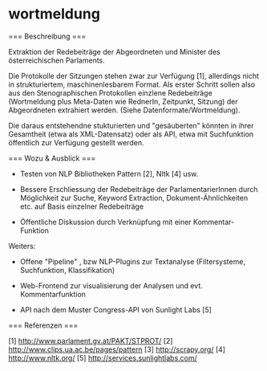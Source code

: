 wortmeldung
===========

=== Beschreibung ===

Extraktion der Redebeiträge der Abgeordneten und Minister des österreichischen Parlaments.

Die Protokolle der Sitzungen stehen zwar zur Verfügung [1], allerdings nicht in strukturiertem, maschinenlesbarem Format.
Als erster Schritt sollen also aus den Stenographischen Protokollen einzlene Redebeiträge (Wortmeldung plus Meta-Daten wie 
RednerIn, Zeitpunkt, Sitzung) der Abgeordneten extrahiert werden. (Siehe Datenformate/Wortmeldung).

Die daraus entstehendne stukturierten und "gesäuberten" könnten in ihrer Gesamtheit (etwa als XML-Datensatz) oder als API, etwa mit
Suchfunktion öffentlich zur Verfügung gestellt werden.



=== Wozu & Ausblick ===

* Testen von NLP Bibliotheken Pattern [2], Nltk [4] usw.

* Bessere Erschliessung der Redebeiträge der ParlamentarierInnen durch Möglichkeit zur Suche, Keyword Extraction,
 Dokument-Ähnlichkeiten etc. auf Basis einzelner Redebeiträge

* Öffentliche Diskussion durch Verknüpfung mit einer Kommentar-Funktion

Weiters: 

* Offene "Pipeline" , bzw NLP-Plugins zur Textanalyse (Filtersysteme, Suchfunktion, Klassifikation)

* Web-Frontend zur visualisierung der Analysen und evt. Kommentarfunktion

* API nach dem Muster Congress-API von Sunlight Labs [5]


=== Referenzen ===

[1] http://www.parlament.gv.at/PAKT/STPROT/
[2] http://www.clips.ua.ac.be/pages/pattern
[3] http://scrapy.org/
[4] http://www.nltk.org/
[5] http://services.sunlightlabs.com/




